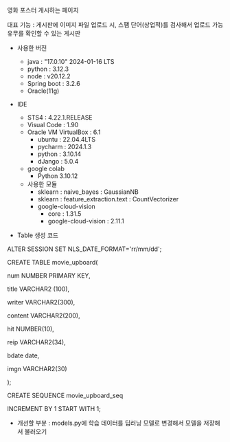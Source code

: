 영화 포스터 게시하는 페이지

대표 기능 : 게시판에 이미지 파일 업로드 시, 스팸 단어(상업적)를 검사해서 업로드 가능 유무를 확인할 수 있는 게시판

- 사용한 버전
  - java : "17.0.10" 2024-01-16 LTS
  - python : 3.12.3
  - node : v20.12.2
  - Spring boot : 3.2.6
  - Oracle(11g)
- IDE
  - STS4 : 4.22.1.RELEASE
  - Visual Code : 1.90
  - Oracle VM VirtualBox : 6.1
    - ubuntu : 22.04.4LTS
    - pycharm : 2024.1.3
    - python : 3.10.14
    - dJango : 5.0.4
  - google colab
    - Python 3.10.12
  - 사용한 모듈
    - sklearn : naive_bayes : GaussianNB
    - sklearn : feature_extraction.text : CountVectorizer
    - google-cloud-vision
      - core : 1.31.5
      - google-cloud-vision : 2.11.1



- Table 생성 코드

ALTER SESSION SET NLS_DATE_FORMAT='rr/mm/dd';

CREATE TABLE movie_upboard(

num NUMBER PRIMARY KEY,

title VARCHAR2 (100),

writer VARCHAR2(300),

content VARCHAR2(200),

hit NUMBER(10),

reip VARCHAR2(34),

bdate date,

imgn VARCHAR2(30)

);



CREATE SEQUENCE movie_upboard_seq

INCREMENT BY 1 START WITH 1;



* 개선할 부분 : models.py에 학습 데이터를 딥러닝 모델로 변경해서 모델을 저장해서 불러오기
